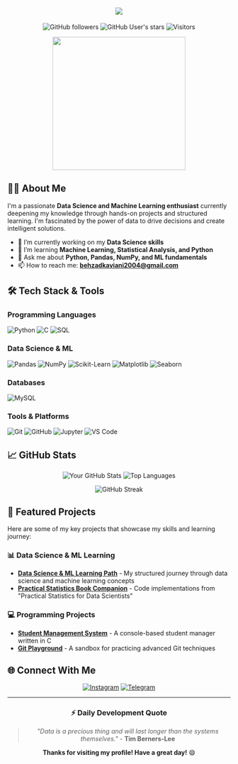 <h1 align="center">
  <img src="https://readme-typing-svg.herokuapp.com/?font=Righteous&size=35&center=true&vCenter=true&width=500&height=70&duration=4000&lines=Hi+There!+👋;+I'm+BEZI!;" />
</h1>

<div align="center">
  
![GitHub followers](https://img.shields.io/github/followers/BeziKaviani?style=social)
![GitHub User's stars](https://img.shields.io/github/stars/BeziKaviani?affiliations=OWNER%2CCOLLABORATOR&style=social)
![Visitors](https://komarev.com/ghpvc/?username=BeziKaviani&style=flat-square&color=blueviolet)

</div>

<div align="center">
  <img src="https://media.giphy.com/media/v1.Y2lkPTc5MGI3NjExbWJ6a2l5b3V6c3V5d2V3Z2V1bGJ0eGJ6a2N1bGZqZzZ0aGZxbyZlcD12MV9pbnRlcm5hbF9naWZfYnlfaWQmY3Q9cw/LMcB8XospGZO8UQq87/giphy.gif" width="300"/>
</div>

## 👨‍💻 About Me

I'm a passionate **Data Science and Machine Learning enthusiast** currently deepening my knowledge through hands-on projects and structured learning. I'm fascinated by the power of data to drive decisions and create intelligent solutions.

- 🔭 I’m currently working on my **Data Science skills**
- 🌱 I’m learning **Machine Learning, Statistical Analysis, and Python**
- 💬 Ask me about **Python, Pandas, NumPy, and ML fundamentals**
- 📫 How to reach me: **behzadkaviani2004@gmail.com**

## 🛠️ Tech Stack & Tools

### Programming Languages
![Python](https://img.shields.io/badge/Python-3776AB?style=for-the-badge&logo=python&logoColor=white)
![C](https://img.shields.io/badge/C-00599C?style=for-the-badge&logo=c&logoColor=white)
![SQL](https://img.shields.io/badge/SQL-4479A1?style=for-the-badge&logo=mysql&logoColor=white)

### Data Science & ML
![Pandas](https://img.shields.io/badge/Pandas-150458?style=for-the-badge&logo=pandas&logoColor=white)
![NumPy](https://img.shields.io/badge/NumPy-013243?style=for-the-badge&logo=numpy&logoColor=white)
![Scikit-Learn](https://img.shields.io/badge/Scikit%20Learn-F7931E?style=for-the-badge&logo=scikit-learn&logoColor=white)
![Matplotlib](https://img.shields.io/badge/Matplotlib-11557C?style=for-the-badge&logo=matplotlib&logoColor=white)
![Seaborn](https://img.shields.io/badge/Seaborn-4C72B0?style=for-the-badge&logo=seaborn&logoColor=white)

### Databases
![MySQL](https://img.shields.io/badge/MySQL-4479A1?style=for-the-badge&logo=mysql&logoColor=white)

### Tools & Platforms
![Git](https://img.shields.io/badge/Git-F05032?style=for-the-badge&logo=git&logoColor=white)
![GitHub](https://img.shields.io/badge/GitHub-100000?style=for-the-badge&logo=github&logoColor=white)
![Jupyter](https://img.shields.io/badge/Jupyter-F37626?style=for-the-badge&logo=jupyter&logoColor=white)
![VS Code](https://img.shields.io/badge/VS_Code-007ACC?style=for-the-badge&logo=visual-studio-code&logoColor=white)

## 📈 GitHub Stats

<div align="center">
  
![Your GitHub Stats](https://github-readme-stats.vercel.app/api?username=BeziKaviani&show_icons=true&theme=radical)
![Top Languages](https://github-readme-stats.vercel.app/api/top-langs/?username=BeziKaviani&layout=compact&theme=radical)

![GitHub Streak](https://streak-stats.demolab.com?user=BeziKaviani&theme=radical)

</div>

## 🚀 Featured Projects

Here are some of my key projects that showcase my skills and learning journey:

### 📊 Data Science & ML Learning
- **[Data Science & ML Learning Path](https://github.com/BeziKaviani/data-science-ml-learning-path)** - My structured journey through data science and machine learning concepts
- **[Practical Statistics Book Companion](https://github.com/BeziKaviani/practical-statistics-for-data-scientists-book)** - Code implementations from "Practical Statistics for Data Scientists"

### 💻 Programming Projects
- **[Student Management System](https://github.com/BeziKaviani/student-management-system-c)** - A console-based student manager written in C
- **[Git Playground](https://github.com/BeziKaviani/git-playground)** - A sandbox for practicing advanced Git techniques

## 🌐 Connect With Me

<div align="center">

[![Instagram](https://img.shields.io/badge/Instagram-E4405F?style=for-the-badge&logo=instagram&logoColor=white)](https://instagram.com/bezi._.y2j)
[![Telegram](https://img.shields.io/badge/Telegram-2CA5E0?style=for-the-badge&logo=telegram&logoColor=white)](https://t.me/bezikaviani)

</div>

---

<div align="center">

### ⚡ **Daily Development Quote**
> *"Data is a precious thing and will last longer than the systems themselves."* - **Tim Berners-Lee**

**Thanks for visiting my profile! Have a great day!** 😄

</div>
